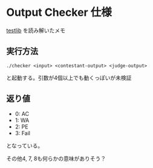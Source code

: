 # Output Checker 仕様

[testlib](https://github.com/MikeMirzayanov/testlib) を読み解いたメモ

## 実行方法

```
./checker <input> <contestant-output> <judge-output>
```

と起動する。引数が4個以上でも動くっぽいが未検証


## 返り値

- 0: AC
- 1: WA
- 2: PE
- 3: Fail

となっている。

その他4, 7, 8も何らかの意味がありそう？
